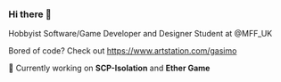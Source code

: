 ### Hi there 👋

Hobbyist Software/Game Developer and Designer
Student at @MFF_UK

Bored of code? Check out
https://www.artstation.com/gasimo


🔭 Currently working on **SCP-Isolation** and **Ether Game**

<!--
**GasimoCodes/GasimoCodes** is a ✨ _special_ ✨ repository because its `README.md` (this file) appears on your GitHub profile.

Here are some ideas to get you started:

- 🔭 I’m currently working on ...
- 🌱 I’m currently learning ...
- 👯 I’m looking to collaborate on ...
- 🤔 I’m looking for help with ...
- 💬 Ask me about ...
- 📫 How to reach me: ...
- 😄 Pronouns: ...
- ⚡ Fun fact: ...
-->


